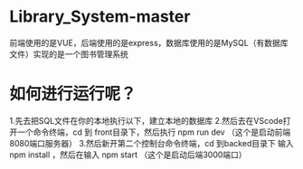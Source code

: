 # Library_System-master
前端使用的是VUE，后端使用的是express，数据库使用的是MySQL（有数据库文件）实现的是一个图书管理系统
# 如何进行运行呢？
1.先去把SQL文件在你的本地执行以下，建立本地的数据库
2.然后去在VScode打开一个命令终端，cd 到 front目录下，然后执行 npm run dev （这个是启动前端8080端口服务器）
3.然后新开第二个控制台命令终端，cd 到backed目录下 输入 npm install ，然后在输入 npm start （这个是启动后端3000端口）
